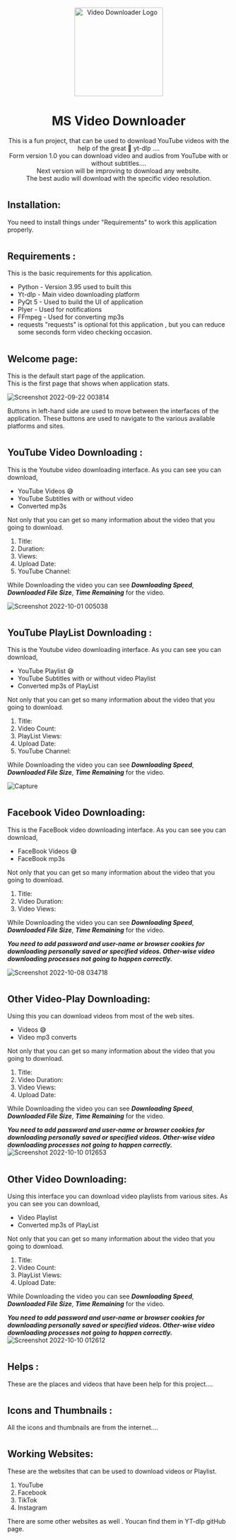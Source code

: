 #
<p align="center">
    <img width="200" src="https://user-images.githubusercontent.com/71941117/193905914-4e4942e0-3ba7-471b-a100-e45481650623.png" alt="Video Downloader Logo">
</p>

<h1 align="center">
 MS Video Downloader
</h1>

<p align="center">
This is a fun project, that can be used to download YouTube videos with the help of the great 👑 yt-dlp ....</br>
Form version 1.0 you can download video and audios from YouTube with or without subtitles....</br>
Next version will be improving to download any website.</br>
The best audio will download with the specific video resolution.
</p>

#

## Installation:
You need to install things under "Requirements" to work this application properly.

#

## Requirements :
This is the basic requirements for this application.
* Python - Version 3.95 used to built this
* Yt-dlp - Main video downloading platform 
* PyQt 5 - Used to build the UI of application
* Plyer - Used for notifications 
* FFmpeg - Used for converting mp3s
* requests 
"requests" is optional fot this application , but you can reduce some seconds form video checking occasion.


#
## Welcome page:
This is the default start page of the application. </br>
This is the first page that shows when application stats.

![Screenshot 2022-09-22 003814](https://user-images.githubusercontent.com/71941117/191589864-d9a9bf9b-282d-4f6b-b8a9-c7a5fd103c5f.jpg)

Buttons in left-hand side are used to move between the interfaces of the application. These buttons are used to navigate to the various available platforms and sites.

#
## YouTube Video Downloading :
This is the Youtube video downloading  interface.
As you can see you can download,
* YouTube Videos 😅
* YouTube Subtitles with or without video
* Converted mp3s 

Not only that you can get so many information about the video that you going to download. 
1. Title:
2. Duration:
3. Views:
4. Upload Date:
5. YouTube Channel:

While Downloading the video you can see **_Downloading Speed_**, **_Downloaded File Size_**, **_Time Remaining_** for the video.

![Screenshot 2022-10-01 005038](https://user-images.githubusercontent.com/71941117/193341871-ed1453a3-4cdf-4977-b711-3907bff4a92a.jpg)

#
## YouTube PlayList Downloading :
This is the Youtube video downloading  interface.
As you can see you can download,
* YouTube Playlist 😅
* YouTube Subtitles with or without video Playlist 
* Converted mp3s of PlayList 

Not only that you can get so many information about the video that you going to download. 
1. Title:
2. Video Count:
3. PlayList Views:
4. Upload Date:
5. YouTube Channel:

While Downloading the video you can see **_Downloading Speed_**, **_Downloaded File Size_**, **_Time Remaining_** for the video.

![Capture](https://user-images.githubusercontent.com/71941117/193472688-6f114a53-c794-429b-b5ca-e734c9cef42e.JPG)

#
## Facebook Video Downloading:
This is the FaceBook video downloading interface.
As you can see you can download,
* FaceBook Videos 😅
* FaceBook mp3s 

Not only that you can get so many information about the video that you going to download. 
1. Title:
2. Video Duration:
3. Video Views:


While Downloading the video you can see **_Downloading Speed_**, **_Downloaded File Size_**, **_Time Remaining_** for the video.

**_You need to add password and user-name or browser cookies for downloading personally saved or specified videos. Other-wise video downloading processes not going to happen correctly._**


![Screenshot 2022-10-08 034718](https://user-images.githubusercontent.com/71941117/194670239-3ed1b4c7-4a0e-4881-877b-d874d9b03982.jpg)

#
## Other Video-Play Downloading:
Using this you can download videos from most of the web sites.
* Videos 😅
* Video mp3 converts 

Not only that you can get so many information about the video that you going to download. 
1. Title:
2. Video Duration:
3. Video Views:
4. Upload Date:

While Downloading the video you can see **_Downloading Speed_**, **_Downloaded File Size_**, **_Time Remaining_** for the video.

**_You need to add password and user-name or browser cookies for downloading personally saved or specified videos. Other-wise video downloading processes not going to happen correctly._**
![Screenshot 2022-10-10 012653](https://user-images.githubusercontent.com/71941117/194776932-ae003d83-f19b-4802-b372-5e605b83251c.jpg)



#
## Other Video Downloading:
Using this interface you can download video playlists from various sites.
As you can see you can download,
* Video Playlist
* Converted mp3s of PlayList 

Not only that you can get so many information about the video that you going to download. 
1. Title:
2. Video Count:
3. PlayList Views:
4. Upload Date:

While Downloading the video you can see **_Downloading Speed_**, **_Downloaded File Size_**, **_Time Remaining_** for the video.

**_You need to add password and user-name or browser cookies for downloading personally saved or specified videos. Other-wise video downloading processes not going to happen correctly._**
![Screenshot 2022-10-10 012612](https://user-images.githubusercontent.com/71941117/194776929-63008fd0-a42c-4b79-93de-15e66d111f28.jpg)

#
## Helps :
These are the places and videos that have been help for this project....


#
## Icons and Thumbnails :
All the icons and thumbnails are from the internet....

#
## Working Websites:
These are the websites that can be used to download videos or Playlist.
1. YouTube 
2. Facebook 
3. TikTok
4. Instagram 

There are some other websites as well . Youcan find them in YT-dlp gitHub page.





